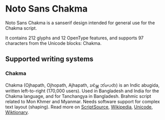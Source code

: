 
# Noto Sans Chakma

Noto Sans Chakma is a sanserif design intended for general use for the Chakma script.

It contains 212 glyphs and 12 OpenType features, and supports 97 characters from the Unicode blocks: Chakma.


## Supported writing systems


### Chakma

Chakma (Ojhapath, Ojhopath, Ajhapath, 𑄌𑄋𑄴𑄟𑄳𑄦 𑄃𑄧𑄏𑄛𑄖𑄴) is an Indic abugida, written left-to-right (170,000 users). Used in Bangladesh and India for the Chakma language, and for Tanchangya in Bangladesh. Brahmic script related to Mon Khmer and Myanmar. Needs software support for complex text layout (shaping). Read more on [ScriptSource](https://scriptsource.org/scr/Cakm), [Wikipedia](https://en.wikipedia.org/wiki/ISO_15924:Cakm), [Unicode](https://www.unicode.org/versions/Unicode13.0.0/ch13.pdf#G27486), [Wiktionary](https://en.wiktionary.org/wiki/Category:Chakma_script).

